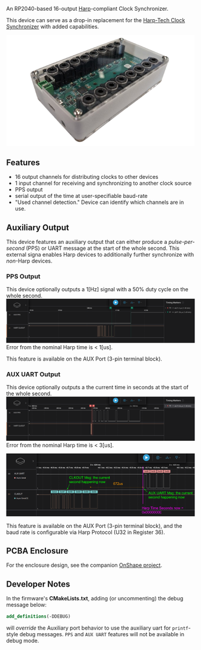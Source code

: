 An RP2040-based 16-output [Harp](https://github.com/harp-tech/protocol)-compliant Clock Synchronizer. 

This device can serve as a drop-in replacement for the [Harp-Tech Clock Synchronizer](https://github.com/harp-tech/device.clocksynchronizer) with added capabilities.

![PCB](./assets/pics/white_rabbit.png)

## Features
* 16 output channels for distributing clocks to other devices
* 1 input channel for receiving and synchronizing to another clock source
* PPS output
* serial output of the time at user-specifiable baud-rate
* "Used channel detection." Device can identify which channels are in use.

## Auxiliary Output
This device features an auxiliary output that can either produce a *pulse-per-second* (PPS) or UART message at the start of the whole second.
This external signa enables Harp devices to additionally further synchronize with *non*-Harp devices.

### PPS Output
This device optionally outputs a 1[Hz] signal with a 50% duty cycle on the whole second.
![PPS](./assets/pics/pps.png)
Error from the nominal Harp time is < 1[us].

This feature is available on the AUX Port (3-pin terminal block).

### AUX UART Output
This device optionally outputs a the current time in seconds at the start of the whole second.
![AUX_UART](./assets/pics/aux_uart.png)
Error from the nominal Harp time is < 3[us].

![AUX_UART_ERROR](./assets/pics/aux_uart_specs.png)

This feature is available on the AUX Port (3-pin terminal block), and the baud rate is configurable via Harp Protocol (U32 in Register 36).

## PCBA Enclosure
For the enclosure design, see the companion [OnShape project](https://cad.onshape.com/documents/e58143a7c9dd2652647e9623/w/90e72faf89a0a2a445ca0911/e/b03806c0bc46a31dc8d5c2c5?renderMode=0&uiState=67be1ef78ee27a5b150b11dd).

## Developer Notes
In the firmware's **CMakeLists.txt**, adding (or uncommenting) the debug message below:
````cmake
add_definitions(-DDEBUG)
````
will *override* the Auxiliary port behavior to use the auxiliary uart for `printf`-style debug messages.
`PPS` and `AUX UART` features will not be available in debug mode.
